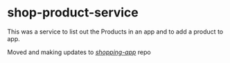 # shop-product-service

This was a service to list out the Products in an app and to add a product to app.

Moved and making updates to [*shopping-app*](https://github.com/sai-durga-prasad/shopping-app) repo
